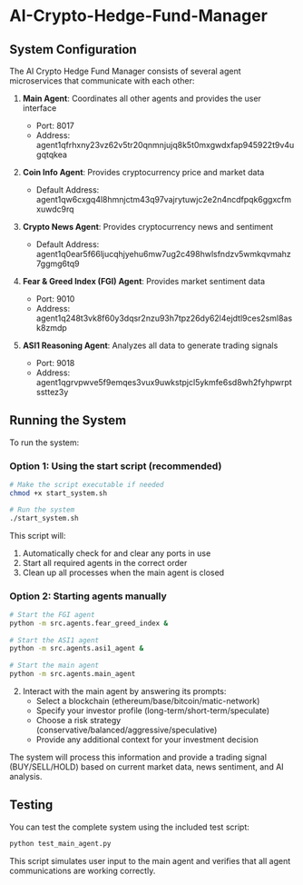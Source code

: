 # AI-Crypto-Hedge-Fund-Manager

## System Configuration

The AI Crypto Hedge Fund Manager consists of several agent microservices that communicate with each other:

1. **Main Agent**: Coordinates all other agents and provides the user interface
   - Port: 8017
   - Address: agent1qfrhxny23vz62v5tr20qnmnjujq8k5t0mxgwdxfap945922t9v4ugqtqkea

2. **Coin Info Agent**: Provides cryptocurrency price and market data
   - Default Address: agent1qw6cxgq4l8hmnjctm43q97vajrytuwjc2e2n4ncdfpqk6ggxcfmxuwdc9rq

3. **Crypto News Agent**: Provides cryptocurrency news and sentiment
   - Default Address: agent1q0ear5f66ljucqhjyehu6mw7ug2c498hwlsfndzv5wmkqvmahz7ggmg6tq9

4. **Fear & Greed Index (FGI) Agent**: Provides market sentiment data
   - Port: 9010
   - Address: agent1q248t3vk8f60y3dqsr2nzu93h7tpz26dy62l4ejdtl9ces2sml8ask8zmdp

5. **ASI1 Reasoning Agent**: Analyzes all data to generate trading signals
   - Port: 9018
   - Address: agent1qgrvpwve5f9emqes3vux9uwkstpjcl5ykmfe6sd8wh2fyhpwrptssttez3y

## Running the System

To run the system:

### Option 1: Using the start script (recommended)

```bash
# Make the script executable if needed
chmod +x start_system.sh

# Run the system
./start_system.sh
```

This script will:
1. Automatically check for and clear any ports in use
2. Start all required agents in the correct order
3. Clean up all processes when the main agent is closed

### Option 2: Starting agents manually

```bash
# Start the FGI agent
python -m src.agents.fear_greed_index &
   
# Start the ASI1 agent
python -m src.agents.asi1_agent &
   
# Start the main agent
python -m src.agents.main_agent
```

2. Interact with the main agent by answering its prompts:
   - Select a blockchain (ethereum/base/bitcoin/matic-network)
   - Specify your investor profile (long-term/short-term/speculate)
   - Choose a risk strategy (conservative/balanced/aggressive/speculative)
   - Provide any additional context for your investment decision

The system will process this information and provide a trading signal (BUY/SELL/HOLD) based on current market data, news sentiment, and AI analysis.

## Testing

You can test the complete system using the included test script:

```bash
python test_main_agent.py
```

This script simulates user input to the main agent and verifies that all agent communications are working correctly.